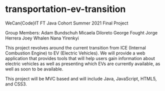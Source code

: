 # transportation-ev-transition

WeCan{Code}IT FT Java Cohort Summer 2021 Final Project

Group Members:
Adam Bundschuh
Micaela Diloreto
George Fought
Jorge Herrera
Joey Whalen
Nana Yirenkyi

This project revolves around the current transition from ICE (Internal Combustion Engine) to EV (Electric Vehicles).  We will provide a web application that provides tools that will help users gain information about electric vehicles as well as presenting which EVs are currently available, as well as soon to be available.

This project will be MVC based and will include Java, JavaScript, HTML5, and CSS3.

